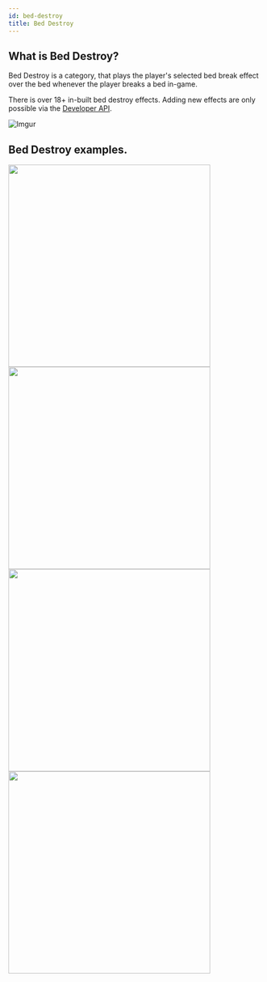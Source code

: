 ```yaml
---
id: bed-destroy
title: Bed Destroy
---
```


## What is Bed Destroy?

Bed Destroy is a category, that plays the player's selected bed break effect over the bed whenever the player breaks a bed in-game.

There is over 18+ in-built bed destroy effects. Adding new effects are only possible via the [Developer API](/cosmetics/developer-api/getting-started).

![Imgur](https://imgur.com/xnJP2hS.png)

## Bed Destroy examples.

<img width="400px" src="https://imgur.com/JeiHnvo.gif"/><br/>
<img width="400px" src="https://imgur.com/mRQLjja.gif"/><br/>
<img width="400px" src="https://imgur.com/S9ddhHQ.gif"/><br/>
<img width="400px" src="https://imgur.com/bHWCzwz.gif"/><br/>